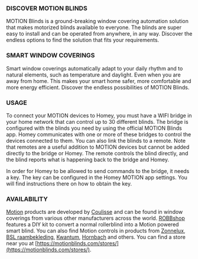### DISCOVER MOTION BLINDS
MOTION Blinds is a ground-breaking window covering automation solution that makes motorized blinds available to everyone. The blinds are super easy to install and can be operated from anywhere, in any way. Discover the endless options to find the solution that fits your requirements.

### SMART WINDOW COVERINGS
Smart window coverings automatically adapt to your daily rhythm and to natural elements, such as temperature and daylight. Even when you are away from home. This makes your smart home safer, more comfortable and more energy efficient. Discover the endless possibilities of MOTION Blinds.

### USAGE
To connect your MOTION devices to Homey, you must have a WIFI bridge in your home network that can control up to 30 different blinds. The bridge is configured with the blinds you need by using the official MOTION Blinds app. Homey communicates with one or more of these bridges to control the devices connected to them. You can also link the blinds to a remote. Note that remotes are a useful addition to MOTION devices but cannot be added directly to the bridge or Homey. The remote controls the blind directly, and the blind reports what is happening back to the bridge and Homey. 

In order for Homey to be allowed to send commands to the bridge, it needs a key. The key can be configured in the Homey MOTION app settings. You will find instructions there on how to obtain the key.

### AVAILABILITY
[Motion](https://motionblinds.com/) products are developed by [Coulisse](https://coulisse.com/) and can be found in window coverings from various other manufacturers across the world. [ROBBshop](https://www.robbshop.nl/) features a DIY kit to convert a normal rollerblind into a Motion powered smart blind. You can also find Motion controls in products from [Zonnelux](https://www.zonnelux.nl/), [BSL raambekleding](https://www.bsl-raambekleding.nl/), [Kwantum](https://www.kwantum.nl/), [Hornbach](https://www.hornbach.nl/) and others. You can find a store near you at [https://motionblinds.com/stores/](https://motionblinds.com/stores/).
